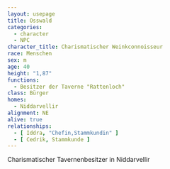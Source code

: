 ```yaml
---
layout: usepage
title: Osswald
categories:
  - character
  - NPC
character_title: Charismatischer Weinkconnoisseur
race: Menschen
sex: m
age: 40
height: "1,87"
functions:
  - Besitzer der Taverne "Rattenloch"
class: Bürger
homes:
  - Niddarvellir
alignment: NE
alive: true
relationships:
  - [ Iddra, "Chefin,Stammkundin" ]
  - [ Cedrik, Stammkunde ]
---
```


Charismatischer Tavernenbesitzer in Niddarvellir

